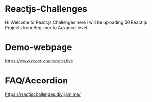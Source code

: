 # Reactjs-Challenges

Hi Welcome to React.js Challenges here I will be uploading 50 React.js Projects from Beginner to Advance-level.

# Demo-webpage

https://www.react-challenges.live
# FAQ/Accordion

https://reactjschallenges.divijjain.me/
